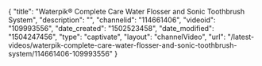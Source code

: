{
    "title": "Waterpik&reg; Complete Care Water Flosser and Sonic Toothbrush System",
    "description": "",
    "channelid": "114661406",
    "videoid": "109993556",
    "date_created": "1502523458",
    "date_modified": "1504247456",
    "type": "captivate",
    "layout": "channelVideo",
    "url": "\/latest-videos\/waterpik-complete-care-water-flosser-and-sonic-toothbrush-system\/114661406-109993556"
}